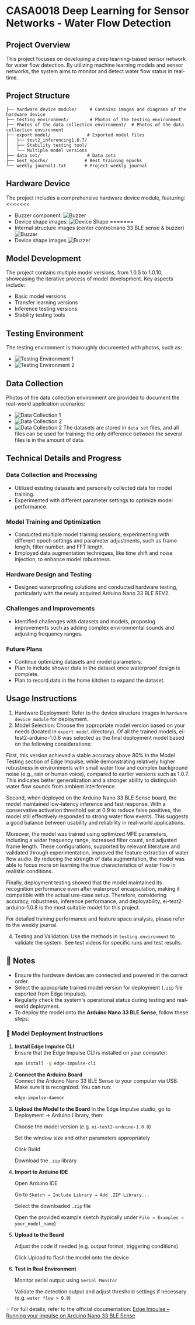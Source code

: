 # CASA0018 Deep Learning for Sensor Networks - Water Flow Detection

## Project Overview
This project focuses on developing a deep learning-based sensor network for water flow detection. By utilizing machine learning models and sensor networks, the system aims to monitor and detect water flow status in real-time.

## Project Structure
```
├── hardware device module/     # Contains images and diagrams of the hardware device
├── testing environment/        # Photos of the testing environment
├── Photos of the data collection environment/  # Photos of the data collection environment
├── export model/              # Exported model files
│   ├── test2_inferencing1.0.7/
│   ├── Stability testing tool/
│   └── Multiple model versions
├── data set/                  # Data sets
├── best epochs/              # Best training epochs
└── weekly journal1.txt       # Project weekly journal
```

## Hardware Device
The project includes a comprehensive hardware device module, featuring:
<<<<<<< 
- Buzzer component:
  ![Buzzer](./hardware%20device%20module/buzzer.jpg)
- Device shape images:
  ![Device Shape](./hardware%20device%20module/shape.jpg)
=======
- Internal structure images (center control:nano 33 BLE sense & buzzer) ![Buzzer](./hardware%20device%20module/internal%20structure.jpg)
- Device shape images ![Buzzer](./hardware%20device%20module/shape.jpg)
>>>>>>> 

## Model Development
The project contains multiple model versions, from 1.0.5 to 1.0.10, showcasing the iterative process of model development. Key aspects include:
- Basic model versions
- Transfer learning versions
- Inference testing versions
- Stability testing tools

## Testing Environment
The testing environment is thoroughly documented with photos, such as:
- ![Testing Environment 1](./testing%20environment/0d9d5355084310baacfbe7fa18d0e9c.jpg)
- ![Testing Environment 2](./testing%20environment/c4585cea0cefe34963b1590a96a28a2.jpg)

## Data Collection
Photos of the data collection environment are provided to document the real-world application scenarios:
- ![Data Collection 1](./Photos%20of%20the%20data%20collection%20environment/ff2ff22afc49314b5a34ac375163de1.jpg)
- ![Data Collection 2](./Photos%20of%20the%20data%20collection%20environment/f939eb40fd6af8ab1cf4466c31eae90.jpg)
- ![Data Collection 2](./Photos%20of%20the%20data%20collection%20environment/df7fab5387dbd82f2cec2ae5920748b.jpg)
The datasets are stored in `data set` files, and all files can be used for training; the only difference between the several files is in the amount of data.

## Technical Details and Progress
### Data Collection and Processing
- Utilized existing datasets and personally collected data for model training.
- Experimented with different parameter settings to optimize model performance.

### Model Training and Optimization
- Conducted multiple model training sessions, experimenting with different epoch settings and parameter adjustments, such as frame length, filter number, and FFT length.
- Employed data augmentation techniques, like time shift and noise injection, to enhance model robustness.

### Hardware Design and Testing
- Designed waterproofing solutions and conducted hardware testing, particularly with the newly acquired Arduino Nano 33 BLE REV2.

### Challenges and Improvements
- Identified challenges with datasets and models, proposing improvements such as adding complex environmental sounds and adjusting frequency ranges.

### Future Plans
- Continue optimizing datasets and model parameters.
- Plan to include shower data in the dataset once waterproof design is complete.
- Plan to record data in the home kitchen to expand the dataset.

## Usage Instructions
1. Hardware Deployment: Refer to the device structure images in `hardware device module` for deployment.
2. Model Selection: Choose the appropriate model version based on your needs (located in `export model` directory). Of all the trained models, ei-test2-arduino-1.0.8 was selected as the final deployment model based on the following considerations:

First, this version achieved a stable accuracy above 80% in the Model Testing section of Edge Impulse, while demonstrating relatively higher robustness in environments with small water flow and complex background noise (e.g., rain or human voice), compared to earlier versions such as 1.0.7. This indicates better generalization and a stronger ability to distinguish water flow sounds from ambient interference.

Second, when deployed on the Arduino Nano 33 BLE Sense board, the model maintained low-latency inference and fast response. With a conservative activation threshold set at 0.9 to reduce false positives, the model still effectively responded to strong water flow events. This suggests a good balance between usability and reliability in real-world applications.

Moreover, the model was trained using optimized MFE parameters, including a wider frequency range, increased filter count, and adjusted frame length. These configurations, supported by relevant literature and validated through experimentation, improved the feature extraction of water flow audio. By reducing the strength of data augmentation, the model was able to focus more on learning the true characteristics of water flow in realistic conditions.

Finally, deployment testing showed that the model maintained its recognition performance even after waterproof encapsulation, making it compatible with the actual use-case setup. Therefore, considering accuracy, robustness, inference performance, and deployability, ei-test2-arduino-1.0.8 is the most suitable model for this project.

For detailed training performance and feature space analysis, please refer to the weekly journal.

4. Testing and Validation: Use the methods in `testing environment` to validate the system. See test videos for specific runs and test results.

## 🔧 Notes

- Ensure the hardware devices are connected and powered in the correct order.  
- Select the appropriate trained model version for deployment (`.zip` file exported from Edge Impulse).  
- Regularly check the system's operational status during testing and real-world deployment.  
- To deploy the model onto the **Arduino Nano 33 BLE Sense**, follow these steps:

### 🚀 Model Deployment Instructions

1. **Install Edge Impulse CLI**  
   Ensure that the Edge Impulse CLI is installed on your computer:  
   ```bash
   npm install -g edge-impulse-cli
2. **Connect the Arduino Board**  
   Connect the Arduino Nano 33 BLE Sense to your computer via USB.
   Make sure it is recognized. You can run:
   ```bash
   edge-impulse-daemon
3. **Upload the Model to the Board**
   In the Edge Impulse studio, go to Deployment → Arduino Library, then:

   Choose the model version (e.g. `ei-test2-arduino-1.0.8`)

   Set the window size and other parameters appropriately

   Click Build

   Download the `.zip` library

4. **Import to Arduino IDE**

   Open Arduino IDE

   Go to `Sketch → Include Library → Add .ZIP Library...`

   Select the downloaded `.zip` file

   Open the provided example sketch (typically under `File → Examples → your_model_name`)

5. **Upload to the Board**

   Adjust the code if needed (e.g. output format, triggering conditions)

   Click Upload to flash the model onto the device

6. **Test in Real Environment**

   Monitor serial output using `Serial Monitor`

   Validate the detection output and adjust threshold settings if necessary (e.g. `water flow > 0.9`)

💡 For full details, refer to the official documentation:
[Edge Impulse – Running your impulse on Arduino Nano 33 BLE Sense](https://docs.edgeimpulse.com/docs/edge-ai-hardware/mcu/arduino-nano-33-ble-sense)
